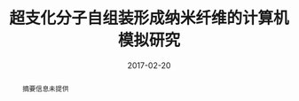 ---
title: "超支化分子自组装形成纳米纤维的计算机模拟研究"
authors:
- 朱有亮
- 李占伟
- 孙昭艳
- 吕中元
date: "2017-02-20"
doi: "10.11777/j.issn1000-3304.2017.16294"
publish_types: ["期刊文章"]
publication: "高分子学报"
abstract: "摘要信息未提供"
url_pdf: "https://www.gfzxb.org/thesisDetails#10.11777/j.issn1000-3304.2017.16294&lang=zh"
---